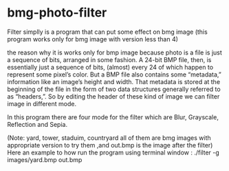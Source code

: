 # bmg-photo-filter
Filter simplly is a program that can put some effect on bmg image (this program works only for bmg image with version less than 4)

the reason why it is works only for bmp image because photo is a file is just a sequence of bits, arranged in some fashion.
A 24-bit BMP file, then, is essentially just a sequence of bits, (almost) every 24 of which happen to represent some pixel’s color.
But a BMP file also contains some “metadata,” information like an image’s height and width.
That metadata is stored at the beginning of the file in the form of two data structures generally referred to as “headers,”.
So by editing the header of these kind of image we can filter image in different mode.

In this program there are four mode for the filter which are Blur, Grayscale, Reflection and Sepia.

(Note: yard, tower, staduim, countryard all of them are bmg images with appropriate version to try them ,and out.bmp is the image after the filter)
Here an example to  how run the program using terminal window : ./filter -g images/yard.bmp out.bmp
